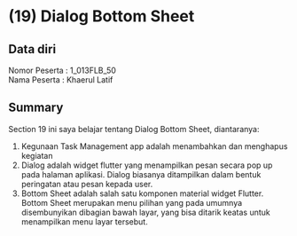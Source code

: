 # (19) Dialog Bottom Sheet
## Data diri 
Nomor Peserta : 1_013FLB_50  <br />
Nama Peserta : Khaerul Latif

## Summary 
Section 19 ini saya belajar tentang Dialog Bottom Sheet, diantaranya:
1. Kegunaan Task Management app adalah menambahkan dan menghapus kegiatan 
2. Dialog adalah widget flutter yang menampilkan pesan secara pop up pada halaman aplikasi. Dialog biasanya ditampilkan dalam bentuk peringatan atau pesan kepada user.
3. Bottom Sheet adalah salah satu komponen material widget Flutter. Bottom Sheet merupakan menu pilihan yang pada umumnya disembunyikan dibagian bawah layar, yang bisa ditarik keatas untuk menampilkan menu layar tersebut.